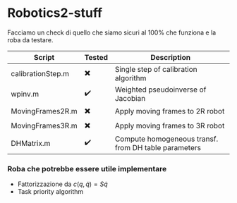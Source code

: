 # Robotics2-stuff

Facciamo un check di quello che siamo sicuri al 100% che funziona e la roba da testare.

| Script | Tested | Description |
| ------------- | ------------- | ------------- |
| calibrationStep.m  | :heavy_multiplication_x: | Single step of calibration algorithm |
| wpinv.m  | :heavy_check_mark: | Weighted pseudoinverse of Jacobian |
| MovingFrames2R.m  | :heavy_multiplication_x: | Apply moving frames to 2R robot |
| MovingFrames3R.m  | :heavy_multiplication_x: | Apply moving frames to 3R robot |
| DHMatrix.m  | :heavy_check_mark: | Compute homogeneous transf. from DH table parameters |


### Roba che potrebbe essere utile implementare

- Fattorizzazione da $c(q, \dot{q}) = S\dot{q}$
- Task priority algorithm
